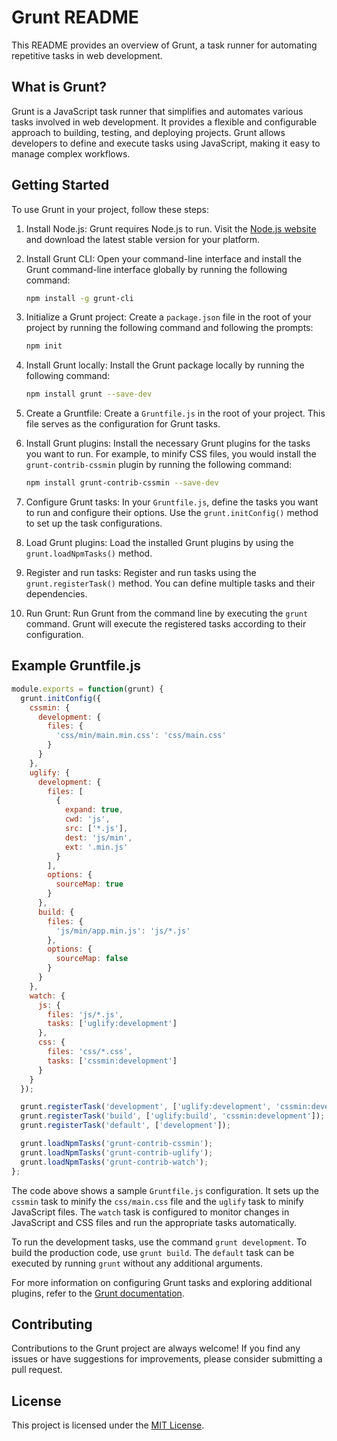 # Grunt README

This README provides an overview of Grunt, a task runner for automating repetitive tasks in web development.

## What is Grunt?

Grunt is a JavaScript task runner that simplifies and automates various tasks involved in web development. It provides a flexible and configurable approach to building, testing, and deploying projects. Grunt allows developers to define and execute tasks using JavaScript, making it easy to manage complex workflows.

## Getting Started

To use Grunt in your project, follow these steps:

1. Install Node.js: Grunt requires Node.js to run. Visit the [Node.js website](https://nodejs.org) and download the latest stable version for your platform.

2. Install Grunt CLI: Open your command-line interface and install the Grunt command-line interface globally by running the following command:

   ```bash
   npm install -g grunt-cli
   ```

3. Initialize a Grunt project: Create a `package.json` file in the root of your project by running the following command and following the prompts:

   ```bash
   npm init
   ```

4. Install Grunt locally: Install the Grunt package locally by running the following command:

   ```bash
   npm install grunt --save-dev
   ```

5. Create a Gruntfile: Create a `Gruntfile.js` in the root of your project. This file serves as the configuration for Grunt tasks.

6. Install Grunt plugins: Install the necessary Grunt plugins for the tasks you want to run. For example, to minify CSS files, you would install the `grunt-contrib-cssmin` plugin by running the following command:

   ```bash
   npm install grunt-contrib-cssmin --save-dev
   ```

7. Configure Grunt tasks: In your `Gruntfile.js`, define the tasks you want to run and configure their options. Use the `grunt.initConfig()` method to set up the task configurations.

8. Load Grunt plugins: Load the installed Grunt plugins by using the `grunt.loadNpmTasks()` method.

9. Register and run tasks: Register and run tasks using the `grunt.registerTask()` method. You can define multiple tasks and their dependencies.

10. Run Grunt: Run Grunt from the command line by executing the `grunt` command. Grunt will execute the registered tasks according to their configuration.

## Example Gruntfile.js

```javascript
module.exports = function(grunt) {
  grunt.initConfig({
    cssmin: {
      development: {
        files: {
          'css/min/main.min.css': 'css/main.css'
        }
      }
    },
    uglify: {
      development: {
        files: [
          {
            expand: true,
            cwd: 'js',
            src: ['*.js'],
            dest: 'js/min',
            ext: '.min.js'
          }
        ],
        options: {
          sourceMap: true
        }
      },
      build: {
        files: {
          'js/min/app.min.js': 'js/*.js'
        },
        options: {
          sourceMap: false
        }
      }
    },
    watch: {
      js: {
        files: 'js/*.js',
        tasks: ['uglify:development']
      },
      css: {
        files: 'css/*.css',
        tasks: ['cssmin:development']
      }
    }
  });

  grunt.registerTask('development', ['uglify:development', 'cssmin:development', 'watch']);
  grunt.registerTask('build', ['uglify:build', 'cssmin:development']);
  grunt.registerTask('default', ['development']);

  grunt.loadNpmTasks('grunt-contrib-cssmin');
  grunt.loadNpmTasks('grunt-contrib-uglify');
  grunt.loadNpmTasks('grunt-contrib-watch');
};
```

The code above shows a sample `Gruntfile.js` configuration. It sets up the `cssmin` task to minify the `css/main.css` file and the `uglify` task to minify JavaScript files. The `watch` task is configured to monitor changes in JavaScript and CSS files and run the appropriate tasks automatically.

To run the development tasks, use the command `grunt development`. To build the production code, use `grunt build`. The `default` task can be executed by running `grunt` without any additional arguments.

For more information on configuring Grunt tasks and exploring additional plugins, refer to the [Grunt documentation](https://gruntjs.com).

## Contributing

Contributions to the Grunt project are always welcome! If you find any issues or have suggestions for improvements, please consider submitting a pull request.

## License

This project is licensed under the [MIT License](LICENSE).